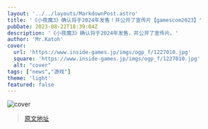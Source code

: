 ```yaml
---
layout: '../../layouts/MarkdownPost.astro'
title: '《小夜魔3》确认将于2024年发售！并公开了宣传片【gamescom2023】'
pubDate: 2023-08-22T18:39:04Z
description: '《小夜魔3》确认将于2024年发售，并公开了宣传片。'
author: 'Mr.Katoh'
cover:
  url: 'https://www.inside-games.jp/imgs/ogp_f/1227010.jpg'
  square: 'https://www.inside-games.jp/imgs/ogp_f/1227010.jpg'
  alt: "cover"
tags: ["news","游戏"]
theme: 'light'
featured: false
---
```


![cover](https://www.inside-games.jp/imgs/ogp_f/1227010.jpg)


>[原文地址](https://www.inside-games.jp/article/2023/08/23/148008.html)  